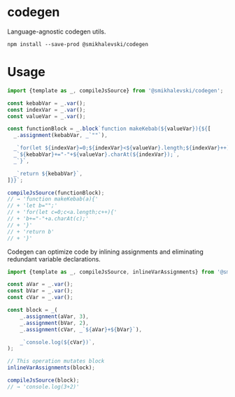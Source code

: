 # codegen

Language-agnostic codegen utils.

```shell
npm install --save-prod @smikhalevski/codegen
```

# Usage

```ts
import {template as _, compileJsSource} from '@smikhalevski/codegen';

const kebabVar = _.var();
const indexVar = _.var();
const valueVar = _.var();

const functionBlock = _.block`function makeKebab(${valueVar}){${[
  _.assignment(kebabVar, _`""`),

  _`for(let ${indexVar}=0;${indexVar}<${valueVar}.length;${indexVar}++){`,
  _`${kebabVar}+="-"+${valueVar}.charAt(${indexVar});`,
  _`}`,

  _`return ${kebabVar}`,
]}}`;

compileJsSource(functionBlock);
// → 'function makeKebab(a){'
// + 'let b="";'
// + 'for(let c=0;c<a.length;c++){'
// + 'b+="-"+a.charAt(c);'
// + '}'
// + 'return b'
// + '}'
```

Codegen can optimize code by inlining assignments and eliminating redundant variable declarations.

```ts
import {template as _, compileJsSource, inlineVarAssignments} from '@smikhalevski/codegen';

const aVar = _.var();
const bVar = _.var();
const cVar = _.var();

const block = _(
    _.assignment(aVar, 3),
    _.assignment(bVar, 2),
    _.assignment(cVar, _`${aVar}+${bVar}`),

    _`console.log(${cVar})`,
);

// This operation mutates block
inlineVarAssignments(block);

compileJsSource(block);
// → 'console.log(3+2)'
```
